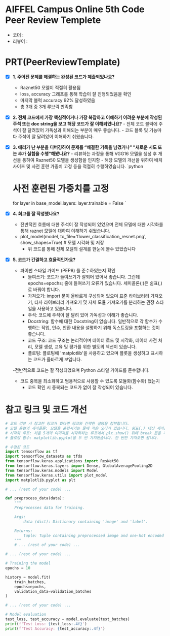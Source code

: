 # AIFFEL Campus Online 5th Code Peer Review Templete

- 코더 :
- 리뷰어 :

# PRT(PeerReviewTemplate)

- [x] **1. 주어진 문제를 해결하는 완성된 코드가 제출되었나요?**
  - Raznet50 모델이 적절히 활용됨
  - loss, accuracy 그래프를 통해 학습이 잘 진행되었음을 확인
  - 마지막 블럭 accuracy 92% 달성하였음
  - 총 3개 중 3개 루브릭 만족함
- [x] **2. 전체 코드에서 가장 핵심적이거나 가장 복잡하고 이해하기 어려운 부분에 작성된
      주석 또는 doc string을 보고 해당 코드가 잘 이해되었나요?** - 전체 코드 블럭에 주석이 잘 달려있어 가독성과 이해되는 부분이 매우 좋습니다. - 코드 블록 및 기능마다 주석이 잘 달려있어 이해하기 쉬웠습니다.
- [x] **3. 에러가 난 부분을 디버깅하여 문제를 “해결한 기록을 남겼거나”
      ”새로운 시도 또는 추가 실험을 수행”해봤나요?** - 리뷰하는 과정을 통해 VGG16 모델을 생성 후 개선을 통하여 Raznet50 모델을 생성함을 인지함 - 해당 모델의 개선을 위하여 배치사이즈 및 사전 훈련 가중치 고정 등을 적절히 수행하였습니다.
      `python
    # 사전 훈련된 가중치를 고정
    for layer in base_model.layers:
    layer.trainable = False
    `
- [x] **4. 회고를 잘 작성했나요?**

  - 전반적인 흐름에 대한 주석이 잘 작성되어 있었으며 전체 모델에 대한 시각화를 통해 raznet 모델에 대하여 이해하기 쉬웠습니다.
  - plot_model(model, to_file='flower_classification_resnet.png', show_shapes=True) # 모델 시각화 및 저장
    - 위 코드를 통해 전체 모델의 설계를 한눈에 볼수 있었습니다

- [x] **5. 코드가 간결하고 효율적인가요?**

  - 파이썬 스타일 가이드 (PEP8) 를 준수하였는지 확인
    - 들여쓰기: 코드가 들여쓰기가 잘되어 있어서 좋습니다. 그런데 epochs=epochs; 줄에 들여쓰기 오류가 있습니다. 세미콜론(;)은 쉼표(,)로 바꿔야 합니다.
    - 가져오기: import 문이 올바르게 구성되어 있으며 표준 라이브러리 가져오기, 타사 라이브러리 가져오기 및 자체 모듈 가져오기를 분리하는 권장 스타일을 사용하고 있습니다.
    - 주석: 코드에 주석이 잘 달려 있어 가독성과 이해가 좋습니다.
    - Docstring: 함수에 대한 Docstring이 없습니다. 일반적으로 각 함수가 수행하는 작업, 인수, 반환 내용을 설명하기 위해 독스트링을 포함하는 것이 좋습니다.
    - 코드 구조: 코드 구조는 논리적이며 데이터 로드 및 시각화, 데이터 사전 처리, 모델 생성, 교육 및 평가를 위한 별도의 섹션이 있습니다.
    - 플로팅: 플로팅에 'matplotlib'을 사용하고 있으며 플롯을 생성하고 표시하는 코드가 올바르게 보입니다.

  -전반적으로 코드는 잘 작성되었으며 Python 스타일 가이드를 준수합니다.

  - 코드 중복을 최소화하고 범용적으로 사용할 수 있도록 모듈화(함수화) 했는지
    - 코드 확인 시 중복되는 코드가 없이 잘 작성되어 있습니다.

# 참고 링크 및 코드 개선

```python
# 코드 리뷰 시 참고한 링크가 있다면 링크와 간략한 설명을 첨부합니다.
# 모델 훈련의 세미콜론: 모델을 훈련시키는 줄에 작은 오타가 있습니다. 쉼표(,) 대신 세미콜론(;)이 있습니다. epochs=epochs; 대신 epochs=epochs여야 합니다.
# 시각화 루프: 처음 5개의 이미지를 시각화하는 루프에서 plt.show() 뒤에 break 문을 추가하여 첫 번째 반복 후에 루프가 종료되도록 하는 것이 좋습니다.
# 플로팅 함수: matplotlib.pyplot을 두 번 가져왔습니다. 한 번만 가져오면 됩니다.

# 수정된 코드
import tensorflow as tf
import tensorflow_datasets as tfds
from tensorflow.keras.applications import ResNet50
from tensorflow.keras.layers import Dense, GlobalAveragePooling2D
from tensorflow.keras.models import Model
from tensorflow.keras.utils import plot_model
import matplotlib.pyplot as plt

# ... (rest of your code) ...

def preprocess_data(data):
    """
    Preprocesses data for training.

    Args:
        data (dict): Dictionary containing 'image' and 'label'.

    Returns:
        tuple: Tuple containing preprocessed image and one-hot encoded label.
    """
    # ... (rest of your code) ...

# ... (rest of your code) ...

# Training the model
epochs = 10

history = model.fit(
    train_batches,
    epochs=epochs,
    validation_data=validation_batches
)

# ... (rest of your code) ...

# Model evaluation
test_loss, test_accuracy = model.evaluate(test_batches)
print(f'Test Loss: {test_loss:.4f}')
print(f'Test Accuracy: {test_accuracy:.4f}')
```

